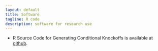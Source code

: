 ```yaml
---
layout: default
title: Software
tagline: R code
description: software for research use
---
```


- R Source Code for Generating Conditional Knockoffs is available at [github](https://github.com/stathuang/cknockoff).
